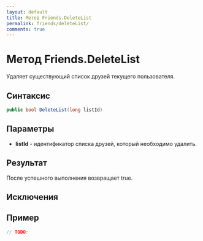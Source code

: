 ```yaml
---
layout: default
title: Метод Friends.DeleteList
permalink: friends/deleteList/
comments: true
---
```

# Метод Friends.DeleteList
Удаляет существующий список друзей текущего пользователя.

## Синтаксис
```csharp
public bool DeleteList(long listId)
```

## Параметры
+ **listId** - идентификатор списка друзей, который необходимо удалить.

## Результат
После успешного выполнения возвращает true.

## Исключения

## Пример
```csharp
// TODO: 
```
